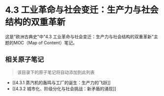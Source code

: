 # 4.3 工业革命与社会变迁：生产力与社会结构的双重革新

这是"欧洲古典史"中"4.3 工业革命与社会变迁：生产力与社会结构的双重革新"主题的MOC（Map of Content）笔记。

## 相关原子笔记

> 该目录下的原子笔记将自动添加到此列表

- [[4.3.1 蒸汽机的轰鸣与工厂的诞生：生产力的飞跃]]
- [[4.3.2 城市化、阶级分化与社会挑战：新矛盾的涌现]]
